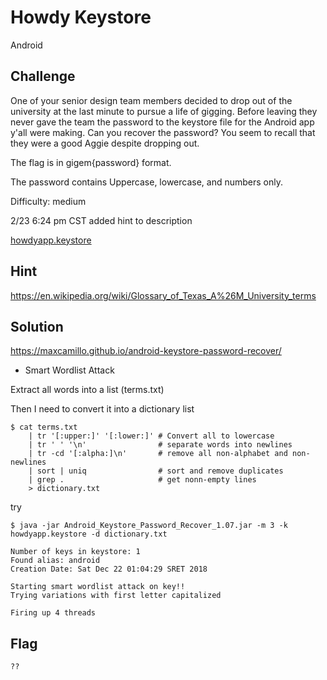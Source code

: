 # Howdy Keystore
Android

## Challenge 

One of your senior design team members decided to drop out of the university at the last minute to pursue a life of gigging. Before leaving they never gave the team the password to the keystore file for the Android app y'all were making. Can you recover the password? You seem to recall that they were a good Aggie despite dropping out.

The flag is in gigem{password} format.

The password contains Uppercase, lowercase, and numbers only.

Difficulty: medium

2/23 6:24 pm CST added hint to description

[howdyapp.keystore](howdyapp.keystore)

## Hint
https://en.wikipedia.org/wiki/Glossary_of_Texas_A%26M_University_terms

## Solution

https://maxcamillo.github.io/android-keystore-password-recover/

- Smart Wordlist Attack

Extract all words into a list (terms.txt)

Then I need to convert it into a dictionary list

	$ cat terms.txt 
		| tr '[:upper:]' '[:lower:]' # Convert all to lowercase
		| tr ' ' '\n'                # separate words into newlines
		| tr -cd '[:alpha:]\n'       # remove all non-alphabet and non-newlines
		| sort | uniq                # sort and remove duplicates
		| grep .                     # get nonn-empty lines
		> dictionary.txt

try

	$ java -jar Android_Keystore_Password_Recover_1.07.jar -m 3 -k howdyapp.keystore -d dictionary.txt

	Number of keys in keystore: 1
	Found alias: android
	Creation Date: Sat Dec 22 01:04:29 SRET 2018

	Starting smart wordlist attack on key!!
	Trying variations with first letter capitalized

	Firing up 4 threads



## Flag

	??